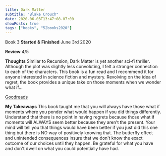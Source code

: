 ```yaml
---
title: Dark Matter
subtitle: "Blake Crouch"
date: 2020-06-03T13:47:08-07:00
showPosts: true
tags: ["books", "52books2020"]
---
```

Book 3
**Started & Finished** June 3rd 2020

**Review** 4/5

**Thoughts**
Similar to Recursion, Dark Matter is yet another sci-fi thriller. Although the plot was slightly less convoluting, I felt a stronger connection to each of the characters. This book is a fun read and I recommend it for anyone interested in science fiction and mystery. Revolving on the idea of regret, the book provides a unique take on those moments when we wonder what if...

[Goodreads](https://www.goodreads.com/book/show/27833670-dark-matter)

**My Takeaways**
This book taught me that you will always have those what if moments where you ponder what would happen if you did things differently. Understand that there is no point in having regrets because those what if moments will ALWAYS seem better because they aren't the present. Your mind will tell you that things would have been better if you just did this one thing but there is NO way of positively knowing that. The butterfly effect and unintended consequences insure that we don't know the exact outcome of our choices until they happen. Be grateful for what you have and don't dwell on what you could potentially have had. 